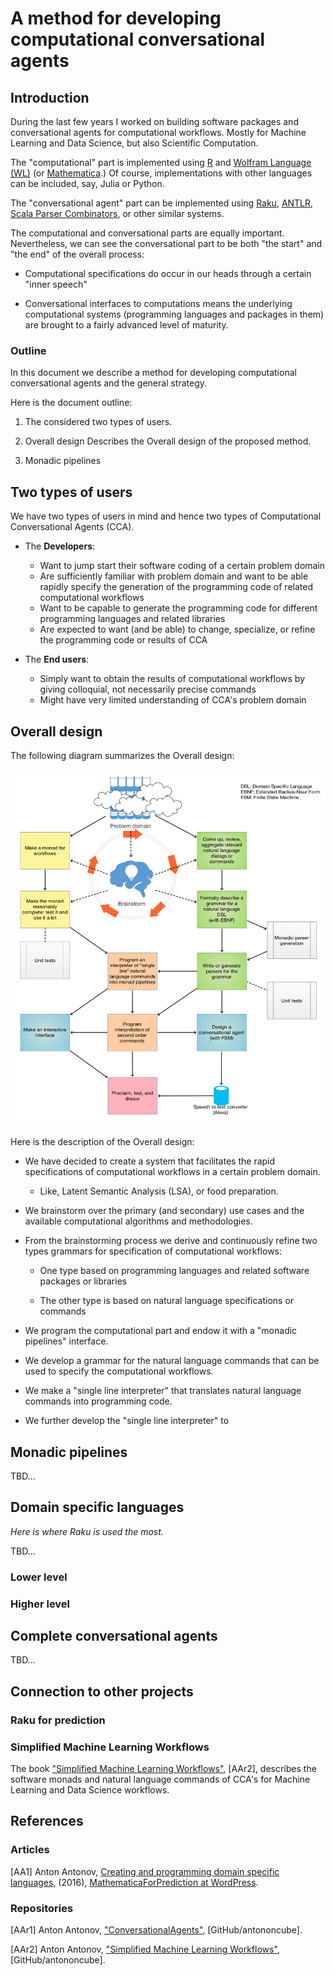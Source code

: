 # A method for developing computational conversational agents

## Introduction

During the last few years I worked on building software packages and conversational agents 
for computational workflows. Mostly for Machine Learning and Data Science, but also Scientific Computation.

The "computational" part is implemented using 
[R](https://www.r-project.org)
and
[Wolfram Language (WL)](https://www.wolfram.com/language/) 
(or
[Mathematica](https://www.wolfram.com/mathematica/).) 
Of course, implementations with other languages can be included, say, Julia or Python. 

The "conversational agent" part can be implemented using 
[Raku](https://raku.org),
[ANTLR](https://www.antlr.org),
[Scala Parser Combinators](https://github.com/scala/scala-parser-combinators),
or other similar systems.

The computational and conversational parts are equally important. 
Nevertheless, we can see the conversational part to be both 
"the start" and "the end" of the overall process:

- Computational specifications do occur in our heads through a certain "inner speech"
  
- Conversational interfaces to computations means the underlying computational systems 
  (programming languages and packages in them) are brought to a fairly advanced level of maturity.   

### Outline

In this document we describe a method for developing computational conversational agents
and the general strategy.

Here is the document outline:

1. The considered two types of users.
   
2. Overall design
   Describes the Overall design of the proposed method.
   
3. Monadic pipelines


## Two types of users

We have two types of users in mind and hence two types of Computational Conversational Agents (CCA).

- The **Developers**:
  - Want to jump start their software coding of a certain problem domain
  - Are sufficiently familiar with problem domain and want to be able 
    rapidly specify the generation of the programming code of related computational workflows
  - Want to be capable to generate the programming code 
    for different programming languages and related libraries
  - Are expected to want (and be able) to change, specialize, or refine 
    the programming code or results of CCA
  
- The **End users**:
  - Simply want to obtain the results of computational workflows by giving
    colloquial, not necessarily precise commands
  - Might have very limited understanding of CCA's problem domain 
  

## Overall design

The following diagram summarizes the Overall design:

![MoandicMakingOfMLCAs](https://github.com/antononcube/ConversationalAgents/raw/master/ConceptualDiagrams/Monadic-making-of-ML-conversational-agents.jpg)

Here is the description of the Overall design:

- We have decided to create a system that facilitates the rapid specifications of computational 
  workflows in a certain problem domain. 
  
  - Like, Latent Semantic Analysis (LSA), or food preparation.
    
- We brainstorm over the primary (and secondary) use cases and the available computational algorithms
  and methodologies.
  
- From the brainstorming process we derive and continuously refine two types grammars for 
  specification of computational workflows:
  
  - One type based on programming languages and related software packages or libraries
  
  - The other type is based on natural language specifications or commands 

- We program the computational part and endow it with a "monadic pipelines" interface.

- We develop a grammar for the natural language commands that can be used to specify the 
  computational workflows.
  
- We make a "single line interpreter" that translates natural language commands into 
  programming code.
  
- We further develop the "single line interpreter" to  

## Monadic pipelines

TBD...

## Domain specific languages

*Here is where Raku is used the most.*

TBD...

### Lower level

### Higher level

## Complete conversational agents

TBD...

## Connection to other projects

### Raku for prediction

### Simplified Machine Learning Workflows

The book 
["Simplified Machine Learning Workflows"](https://github.com/antononcube/SimplifiedMachineLearningWorkflows-book),
[AAr2],
describes the software monads and natural language commands of CCA's for Machine Learning and
Data Science workflows.

## References

### Articles

[AA1] Anton Antonov,
[Creating and programming domain specific languages](https://mathematicaforprediction.wordpress.com/2016/03/22/creating-and-programming-dsls/),
(2016),
[MathematicaForPrediction at WordPress](https://mathematicaforprediction.wordpress.com).

### Repositories

[AAr1] Anton Antonov,
["ConversationalAgents"](https://github.com/antononcube/ConversationalAgents),
[GitHub/antononcube].

[AAr2] Anton Antonov,
["Simplified Machine Learning Workflows"](https://github.com/antononcube/SimplifiedMachineLearningWorkflows-book),
[GitHub/antononcube].
